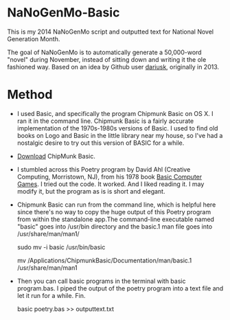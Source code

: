 NaNoGenMo-Basic
===============

This is my 2014 NaNoGenMo script and outputted text for National Novel Generation Month.

The goal of NaNoGenMo is to automatically generate a 50,000-word "novel" during November, instead of sitting down and writing it the ole fashioned way. Based on an idea by Github user [dariusk](https://github.com/dariusk/NaNoGenMo-2014), originally in 2013.

Method
======

* I used Basic, and specifically the program Chipmunk Basic on OS X. I ran it in the command line. Chipmunk Basic is a fairly accurate implementation of the 1970s-1980s versions of Basic. I used to find old books on Logo and Basic in the little library near my house, so I've had a nostalgic desire to try out this version of BASIC for a while.
* [Download](www.nicholson.com/rhn/basic/) ChipMunk Basic.
* I stumbled across this Poetry program by David Ahl (Creative Computing, Morristown, NJ), from his 1978 book [Basic Computer Games](http://www.classicbasicgames.org/). I tried out the code. It worked. And I liked reading it. I may modify it, but the program as is is short and elegant.
* Chipmunk Basic can run from the command line, which is helpful here since there's no way to copy the huge output of this Poetry program from within the standalone app.The command-line executable named "basic" goes into /usr/bin directory and the basic.1 man file goes
into /usr/share/man/man1/

    sudo mv -i basic /usr/bin/basic

    mv /Applications/ChipmunkBasic/Documentation/man/basic.1 /usr/share/man/man1

* Then you can call basic programs in the terminal with basic program.bas. I piped the output of the poetry program into a text file and let it run for a while. Fin.

    basic poetry.bas >> outputtext.txt